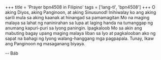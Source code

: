 +++
title = 'Prayer bpn4508 in Filipino'
tags = ['lang-tl', 'bpn4508']
+++
O aking Diyos, aking Panginoon, at aking Sinusunod! Inihiwalay ko ang aking sarili mula sa aking kaanak at hinangad sa pamamagitan Mo na maging malaya sa lahat ng naninirahan sa lupa at laging handa na tumanggap ng anumang kapuri-puri sa Iyong paningin. Ipagkaloob Mo sa akin ang mabuting bagay upang maging malaya liban sa Iyo at pagkalooban ako ng sapat na bahagi ng Iyong walang-hanggang mga pagpapala. Tunay, Ikaw ang Panginoon ng masaganang biyaya.

-- Báb
